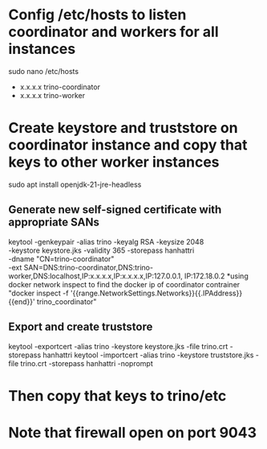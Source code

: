 # Config /etc/hosts to listen coordinator and workers for all instances
sudo nano /etc/hosts
- x.x.x.x trino-coordinator
- x.x.x.x trino-worker

# Create keystore and truststore on coordinator instance and copy that keys to other worker instances
sudo apt install openjdk-21-jre-headless

## Generate new self-signed certificate with appropriate SANs
keytool -genkeypair -alias trino -keyalg RSA -keysize 2048 \
  -keystore keystore.jks -validity 365 -storepass hanhattri \
  -dname "CN=trino-coordinator" \
  -ext SAN=DNS:trino-coordinator,DNS:trino-worker,DNS:localhost,IP:x.x.x.x,IP:x.x.x.x,IP:127.0.0.1, IP:172.18.0.2 *using docker network inspect to find the docker ip of coordinator contrainer "docker inspect -f '{{range.NetworkSettings.Networks}}{{.IPAddress}}{{end}}' trino_coordinator" 

## Export and create truststore
keytool -exportcert -alias trino -keystore keystore.jks -file trino.crt -storepass hanhattri
keytool -importcert -alias trino -keystore truststore.jks -file trino.crt -storepass hanhattri -noprompt

# Then copy that keys to trino/etc
# Note that firewall open on port 9043
